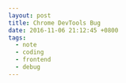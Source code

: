 ```yaml
---
layout: post
title: Chrome DevTools Bug
date: 2016-11-06 21:12:45 +0800
tags:
  - note
  - coding
  - frontend
  - debug
---
```

